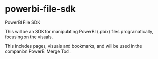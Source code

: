 # powerbi-file-sdk
PowerBI File SDK

This will be an SDK for manipulating PowerBI (.pbix) files programatically, focusing on the visuals. 

This includes pages, visuals and bookmarks, and will be used in the companion PowerBI Merge Tool.
